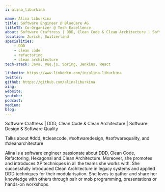 ```yaml
---
i: alina_liburkina

name: Alina Liburkina
title: Software Engineer @ BlueCare AG
titleTE: Co-Organizer @ Tech Excellence
about: Software Craftress | DDD, Clean Code & Clean Architecture | Software Design 
location: Zurich, Switzerland
specialities:
    - DDD
    - clean code
    - refactoring
    - clean architecture
tech-stack: Java, Vue.js, Spring, Jenkins, React

linkedin: https://www.linkedin.com/in/alina-liburkina
twitter: 
github: https://github.com/alinaliburkina
xing: 
website: 
youtube: 
podcast: 
medium: 
blog: 
---
```


Software Craftress | DDD, Clean Code & Clean Architecture | Software Design & Software Quality

Talks about #ddd, #cleancode, #softwaredesign, #softwarequality, and #cleanarchitecture



Alina is a software engineer passionate about DDD, Clean Code, Refactoring, Hexagonal and Clean Architecture. Moreover, she promotes and introduces XP techniques in all the teams she works with. She successfully introduced Clean Architecture in legacy systems and applied DDD techniques for their modularisation. She loves to gather and share her knowledge with others through pair or mob programming, presentations or hands-on workshops. 
